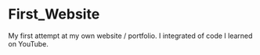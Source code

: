 # First_Website
My first attempt at my own website / portfolio. I integrated of code I learned on YouTube. 

